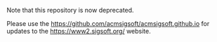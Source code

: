 Note that this repository is now deprecated.

Please use the https://github.com/acmsigsoft/acmsigsoft.github.io for updates to the https://www2.sigsoft.org/ website.

